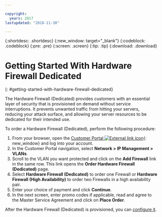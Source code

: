 ```yaml
---

copyright:
  years: 2017
lastupdated: "2018-11-30"

---
```


{:shortdesc: .shortdesc}
{:new_window: target="_blank"}
{:codeblock: .codeblock}
{:pre: .pre}
{:screen: .screen}
{:tip: .tip}
{:download: .download}

# Getting Started With Hardware Firewall Dedicated
{: #getting-started-with-hardware-firewall-dedicated}

The Hardware Firewall (Dedicated) provides customers with an essential layer of security that is provisioned on demand without service interruptions. It prevents unwanted traffic from hitting your servers, reducing your attack surface, and allowing your server resources to be dedicated for their intended use.  

To order a Hardware Firewall (Dedicated), perform the following procedure:

1. From your browser, open the [Customer Portal ![External link icon](../../icons/launch-glyph.svg "External link icon")](https://control.softlayer.com/){: new_window} and log into your account.
2. In the Customer Portal navigation, select **Network > IP Management > VLANs**.
3. Scroll to the VLAN you want protected and click on the **Add Firewall** link in the same row. This link opens the **Order Hardware Firewall (Dedicated)** page.
4. Select **Hardware Firewall (Dedicated)** to order one Firewall or **Hardware Firewall (High Availability)** to order two Firewalls in a high availability pair.
5. Enter your choice of payment and click **Continue**.
6. In the next screen, enter promo codes if applicable, read and agree to the Master Service Agreement and click on **Place Order**. 

After the Hardware Firewall (Dedicated) is provisioned, you can [configure it](/docs/infrastructure/hardware-firewall-dedicated?topic=hardware-firewall-dedicated-configuring-the-hardware-firewall-dedicated-).
